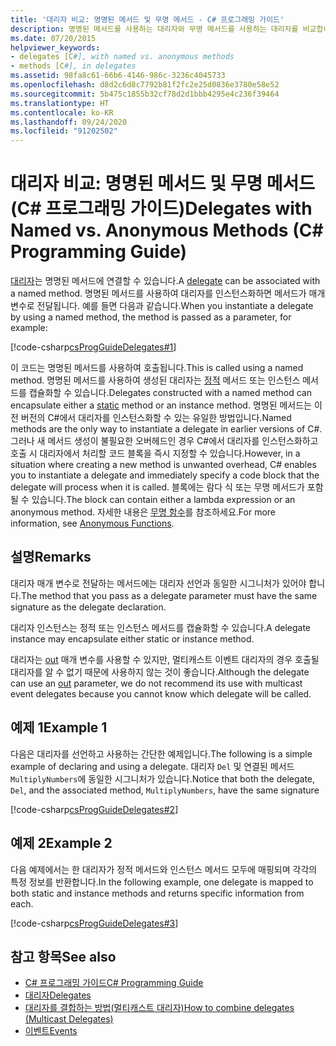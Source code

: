 ```yaml
---
title: '대리자 비교: 명명된 메서드 및 무명 메서드 - C# 프로그래밍 가이드'
description: 명명된 메서드를 사용하는 대리자와 무명 메서드를 사용하는 대리자를 비교합니다. 코드 예제를 살펴보고 사용 가능한 추가 리소스를 확인합니다.
ms.date: 07/20/2015
helpviewer_keywords:
- delegates [C#], with named vs. anonymous methods
- methods [C#], in delegates
ms.assetid: 98fa8c61-66b6-4146-986c-3236c4045733
ms.openlocfilehash: d8d2c6d8c7792b81f2fc2e25d0836e3780e58e52
ms.sourcegitcommit: 5b475c1855b32cf78d2d1bbb4295e4c236f39464
ms.translationtype: HT
ms.contentlocale: ko-KR
ms.lasthandoff: 09/24/2020
ms.locfileid: "91202502"
---
```

# <a name="delegates-with-named-vs-anonymous-methods-c-programming-guide"></a><span data-ttu-id="375e5-104">대리자 비교: 명명된 메서드 및 무명 메서드(C# 프로그래밍 가이드)</span><span class="sxs-lookup"><span data-stu-id="375e5-104">Delegates with Named vs. Anonymous Methods (C# Programming Guide)</span></span>

<span data-ttu-id="375e5-105">[대리자](../../language-reference/builtin-types/reference-types.md)는 명명된 메서드에 연결할 수 있습니다.</span><span class="sxs-lookup"><span data-stu-id="375e5-105">A [delegate](../../language-reference/builtin-types/reference-types.md) can be associated with a named method.</span></span> <span data-ttu-id="375e5-106">명명된 메서드를 사용하여 대리자를 인스턴스화하면 메서드가 매개 변수로 전달됩니다. 예를 들면 다음과 같습니다.</span><span class="sxs-lookup"><span data-stu-id="375e5-106">When you instantiate a delegate by using a named method, the method is passed as a parameter, for example:</span></span>  
  
 [!code-csharp[csProgGuideDelegates#1](~/samples/snippets/csharp/VS_Snippets_VBCSharp/csProgGuideDelegates/CS/Delegates.cs#1)]  
  
 <span data-ttu-id="375e5-107">이 코드는 명명된 메서드를 사용하여 호출됩니다.</span><span class="sxs-lookup"><span data-stu-id="375e5-107">This is called using a named method.</span></span> <span data-ttu-id="375e5-108">명명된 메서드를 사용하여 생성된 대리자는 [정적](../../language-reference/keywords/static.md) 메서드 또는 인스턴스 메서드를 캡슐화할 수 있습니다.</span><span class="sxs-lookup"><span data-stu-id="375e5-108">Delegates constructed with a named method can encapsulate either a [static](../../language-reference/keywords/static.md) method or an instance method.</span></span> <span data-ttu-id="375e5-109">명명된 메서드는 이전 버전의 C#에서 대리자를 인스턴스화할 수 있는 유일한 방법입니다.</span><span class="sxs-lookup"><span data-stu-id="375e5-109">Named methods are the only way to instantiate a delegate in earlier versions of C#.</span></span> <span data-ttu-id="375e5-110">그러나 새 메서드 생성이 불필요한 오버헤드인 경우 C#에서 대리자를 인스턴스화하고 호출 시 대리자에서 처리할 코드 블록을 즉시 지정할 수 있습니다.</span><span class="sxs-lookup"><span data-stu-id="375e5-110">However, in a situation where creating a new method is unwanted overhead, C# enables you to instantiate a delegate and immediately specify a code block that the delegate will process when it is called.</span></span> <span data-ttu-id="375e5-111">블록에는 람다 식 또는 무명 메서드가 포함될 수 있습니다.</span><span class="sxs-lookup"><span data-stu-id="375e5-111">The block can contain either a lambda expression or an anonymous method.</span></span> <span data-ttu-id="375e5-112">자세한 내용은 [무명 함수](../statements-expressions-operators/anonymous-functions.md)를 참조하세요.</span><span class="sxs-lookup"><span data-stu-id="375e5-112">For more information, see [Anonymous Functions](../statements-expressions-operators/anonymous-functions.md).</span></span>  
  
## <a name="remarks"></a><span data-ttu-id="375e5-113">설명</span><span class="sxs-lookup"><span data-stu-id="375e5-113">Remarks</span></span>  

 <span data-ttu-id="375e5-114">대리자 매개 변수로 전달하는 메서드에는 대리자 선언과 동일한 시그니처가 있어야 합니다.</span><span class="sxs-lookup"><span data-stu-id="375e5-114">The method that you pass as a delegate parameter must have the same signature as the delegate declaration.</span></span>  
  
 <span data-ttu-id="375e5-115">대리자 인스턴스는 정적 또는 인스턴스 메서드를 캡슐화할 수 있습니다.</span><span class="sxs-lookup"><span data-stu-id="375e5-115">A delegate instance may encapsulate either static or instance method.</span></span>  
  
 <span data-ttu-id="375e5-116">대리자는 [out](../../language-reference/keywords/out-parameter-modifier.md) 매개 변수를 사용할 수 있지만, 멀티캐스트 이벤트 대리자의 경우 호출될 대리자를 알 수 없기 때문에 사용하지 않는 것이 좋습니다.</span><span class="sxs-lookup"><span data-stu-id="375e5-116">Although the delegate can use an [out](../../language-reference/keywords/out-parameter-modifier.md) parameter, we do not recommend its use with multicast event delegates because you cannot know which delegate will be called.</span></span>  
  
## <a name="example-1"></a><span data-ttu-id="375e5-117">예제 1</span><span class="sxs-lookup"><span data-stu-id="375e5-117">Example 1</span></span>  

 <span data-ttu-id="375e5-118">다음은 대리자를 선언하고 사용하는 간단한 예제입니다.</span><span class="sxs-lookup"><span data-stu-id="375e5-118">The following is a simple example of declaring and using a delegate.</span></span> <span data-ttu-id="375e5-119">대리자 `Del` 및 연결된 메서드 `MultiplyNumbers`에 동일한 시그니처가 있습니다.</span><span class="sxs-lookup"><span data-stu-id="375e5-119">Notice that both the delegate, `Del`, and the associated method, `MultiplyNumbers`, have the same signature</span></span>  
  
 [!code-csharp[csProgGuideDelegates#2](~/samples/snippets/csharp/VS_Snippets_VBCSharp/csProgGuideDelegates/CS/Delegates.cs#2)]  
  
## <a name="example-2"></a><span data-ttu-id="375e5-120">예제 2</span><span class="sxs-lookup"><span data-stu-id="375e5-120">Example 2</span></span>  

 <span data-ttu-id="375e5-121">다음 예제에서는 한 대리자가 정적 메서드와 인스턴스 메서드 모두에 매핑되며 각각의 특정 정보를 반환합니다.</span><span class="sxs-lookup"><span data-stu-id="375e5-121">In the following example, one delegate is mapped to both static and instance methods and returns specific information from each.</span></span>  
  
 [!code-csharp[csProgGuideDelegates#3](~/samples/snippets/csharp/VS_Snippets_VBCSharp/csProgGuideDelegates/CS/Delegates.cs#3)]  
  
## <a name="see-also"></a><span data-ttu-id="375e5-122">참고 항목</span><span class="sxs-lookup"><span data-stu-id="375e5-122">See also</span></span>

- [<span data-ttu-id="375e5-123">C# 프로그래밍 가이드</span><span class="sxs-lookup"><span data-stu-id="375e5-123">C# Programming Guide</span></span>](../index.md)
- [<span data-ttu-id="375e5-124">대리자</span><span class="sxs-lookup"><span data-stu-id="375e5-124">Delegates</span></span>](./index.md)
- [<span data-ttu-id="375e5-125">대리자를 결합하는 방법(멀티캐스트 대리자)</span><span class="sxs-lookup"><span data-stu-id="375e5-125">How to combine delegates (Multicast Delegates)</span></span>](./how-to-combine-delegates-multicast-delegates.md)
- [<span data-ttu-id="375e5-126">이벤트</span><span class="sxs-lookup"><span data-stu-id="375e5-126">Events</span></span>](../events/index.md)
